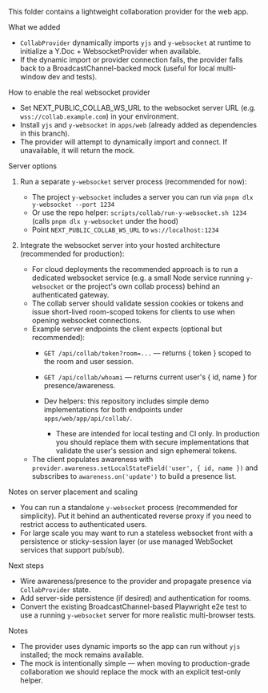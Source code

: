 This folder contains a lightweight collaboration provider for the web app.

What we added

- `CollabProvider` dynamically imports `yjs` and `y-websocket` at runtime to initialize a Y.Doc + WebsocketProvider when available.
- If the dynamic import or provider connection fails, the provider falls back to a BroadcastChannel-backed mock (useful for local multi-window dev and tests).

How to enable the real websocket provider

- Set NEXT_PUBLIC_COLLAB_WS_URL to the websocket server URL (e.g. `wss://collab.example.com`) in your environment.
- Install `yjs` and `y-websocket` in `apps/web` (already added as dependencies in this branch).
- The provider will attempt to dynamically import and connect. If unavailable, it will return the mock.

Server options

1) Run a separate `y-websocket` server process (recommended for now):
   - The project `y-websocket` includes a server you can run via `pnpm dlx y-websocket --port 1234`
   - Or use the repo helper: `scripts/collab/run-y-websocket.sh 1234` (calls `pnpm dlx y-websocket` under the hood)
   - Point `NEXT_PUBLIC_COLLAB_WS_URL` to `ws://localhost:1234`

2) Integrate the websocket server into your hosted architecture (recommended for production):
   - For cloud deployments the recommended approach is to run a dedicated websocket service (e.g. a small Node service running `y-websocket` or the project's own collab process) behind an authenticated gateway.
   - The collab server should validate session cookies or tokens and issue short-lived room-scoped tokens for clients to use when opening websocket connections.
   - Example server endpoints the client expects (optional but recommended):
     - `GET /api/collab/token?room=...` — returns { token } scoped to the room and user session.
     - `GET /api/collab/whoami` — returns current user's { id, name } for presence/awareness.
    
      - Dev helpers: this repository includes simple demo implementations for both endpoints under `apps/web/app/api/collab/`.
         - These are intended for local testing and CI only. In production you should replace them with secure implementations that validate the user's session and sign ephemeral tokens.
   - The client populates awareness with `provider.awareness.setLocalStateField('user', { id, name })` and subscribes to `awareness.on('update')` to build a presence list.

Notes on server placement and scaling

 - You can run a standalone `y-websocket` process (recommended for simplicity). Put it behind an authenticated reverse proxy if you need to restrict access to authenticated users.
 - For large scale you may want to run a stateless websocket front with a persistence or sticky-session layer (or use managed WebSocket services that support pub/sub).

Next steps

- Wire awareness/presence to the provider and propagate presence via `CollabProvider` state.
- Add server-side persistence (if desired) and authentication for rooms.
- Convert the existing BroadcastChannel-based Playwright e2e test to use a running `y-websocket` server for more realistic multi-browser tests.

Notes

- The provider uses dynamic imports so the app can run without `yjs` installed; the mock remains available.
- The mock is intentionally simple — when moving to production-grade collaboration we should replace the mock with an explicit test-only helper.
